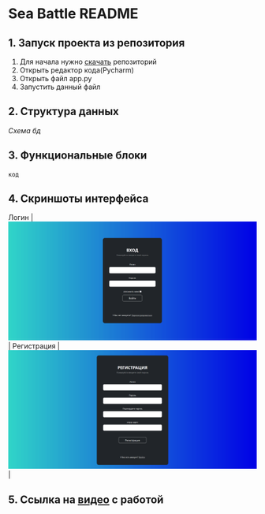 # Sea Battle README
## 1. Запуск проекта из репозитория
1) Для начала нужно [скачать](https://github.com/QvkkpotentialExplorer/Sea_battle-) репозиторий
2) Открыть редактор кода(Pycharm)
3) Открыть  файл app.py
4) Запустить данный файл
## 2. Структура данных
*Схема бд*
## 3. Функциональные блоки
```
код
```
## 4. Скриншоты интерфейса
Логин
|![Login interface](images/Screenshots/Login.png)|
Регистрация
|![Registration](images/Screenshots/Registration.png)|
## 5. Ссылка на [видео](https://www.youtube.com/) с работой
